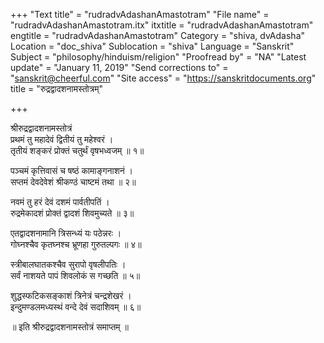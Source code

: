 +++
"Text title" = "rudradvAdashanAmastotram"
"File name" = "rudradvAdashanAmastotram.itx"
itxtitle = "rudradvAdashanAmastotram"
engtitle = "rudradvAdashanAmastotram"
Category = "shiva, dvAdasha"
Location = "doc_shiva"
Sublocation = "shiva"
Language = "Sanskrit"
Subject = "philosophy/hinduism/religion"
"Proofread by" = "NA"
"Latest update" = "January 11, 2019"
"Send corrections to" = "sanskrit@cheerful.com"
"Site access" = "https://sanskritdocuments.org"
title = "रुद्रद्वादशनामस्तोत्रम्"

+++
  
 श्रीरुद्रद्वादशनामस्तोत्रं   
प्रथमं तु महादेवं द्वितीयं तु महेश्वरं ।  
तृतीयं शङ्करं प्रोक्तं चतुर्थं वृषभध्वजम् ॥ १॥  
  
पञ्चमं कृत्तिवासं च षष्ठं कामाङ्गनाशनं ।  
सप्तमं देवदेवेशं श्रीकण्ठं चाष्टमं तथा ॥ २॥  
  
नवमं तु हरं देवं दशमं पार्वतीपतिं ।  
रुद्रमेकादशं प्रोक्तं द्वादशं शिवमुच्यते ॥ ३॥  
  
एतद्वादशनामानि त्रिसन्ध्यं यः पठेन्नरः ।  
गोघ्नश्चैव कृतघ्नश्च भ्रूणहा गुरुतल्पगः ॥ ४॥  
  
स्त्रीबालघातकश्चैव सुरापो वृषलीपतिः ।  
सर्वं नाशयते पापं शिवलोकं स गच्छति ॥ ५॥  
  
शुद्धस्फटिकसङ्काशं त्रिनेत्रं चन्द्रशेखरं ।  
इन्दुमण्डलमध्यस्थं वन्दे देवं सदाशिवम् ॥ ६॥  
  
॥ इति श्रीरुद्रद्वादशनामस्तोत्रं समाप्तम् ॥  
  
  
  
